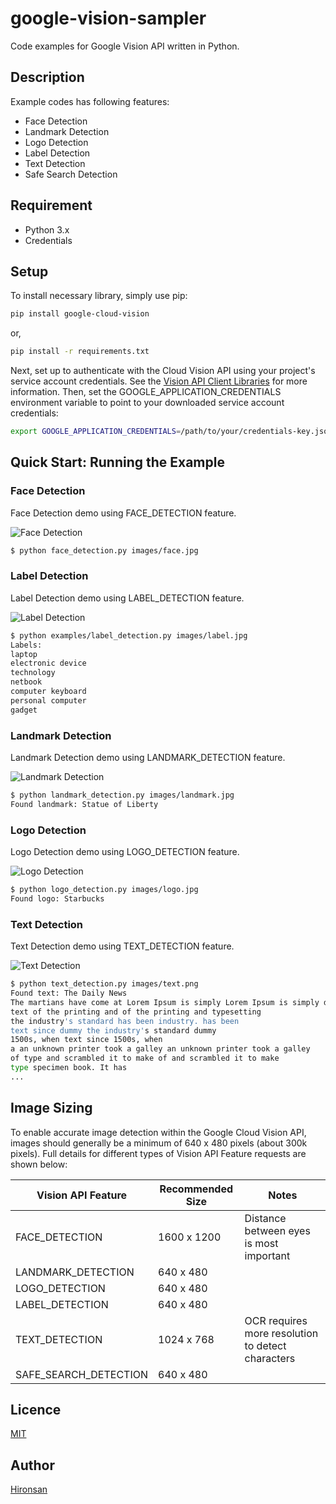 # google-vision-sampler
Code examples for Google Vision API written in Python.

## Description
Example codes has following features:

* Face Detection
* Landmark Detection
* Logo Detection
* Label Detection
* Text Detection
* Safe Search Detection

## Requirement

* Python 3.x
* Credentials

## Setup

To install necessary library, simply use pip:

```bash
pip install google-cloud-vision
```

or,

```bash
pip install -r requirements.txt
```

Next, set up to authenticate with the Cloud Vision API using your project's service account credentials. See the [Vision API Client Libraries](https://cloud.google.com/vision/docs/libraries) for more information. Then, set the GOOGLE_APPLICATION_CREDENTIALS environment variable to point to your downloaded service account credentials:

```bash
export GOOGLE_APPLICATION_CREDENTIALS=/path/to/your/credentials-key.json
```

## Quick Start: Running the Example


### Face Detection

Face Detection demo using FACE_DETECTION feature.

![Face Detection](images/face.jpg)

```bash
$ python face_detection.py images/face.jpg
```

### Label Detection

Label Detection demo using LABEL_DETECTION feature.

![Label Detection](images/label.jpg)

```bash
$ python examples/label_detection.py images/label.jpg
Labels:
laptop
electronic device
technology
netbook
computer keyboard
personal computer
gadget
```

### Landmark Detection

Landmark Detection demo using LANDMARK_DETECTION feature.

![Landmark Detection](images/landmark.jpg)

```bash
$ python landmark_detection.py images/landmark.jpg
Found landmark: Statue of Liberty
```

### Logo Detection

Logo Detection demo using LOGO_DETECTION feature.

![Logo Detection](images/logo.jpg)

```bash
$ python logo_detection.py images/logo.jpg
Found logo: Starbucks
```

### Text Detection

Text Detection demo using TEXT_DETECTION feature.

![Text Detection](images/text.png)

```bash
$ python text_detection.py images/text.png
Found text: The Daily News
The martians have come at Lorem Ipsum is simply Lorem Ipsum is simply dummy
text of the printing and of the printing and typesetting
the industry's standard has been industry. has been
text since dummy the industry's standard dummy
1500s, when text since 1500s, when
a an unknown printer took a galley an unknown printer took a galley
of type and scrambled it to make of and scrambled it to make
type specimen book. It has
...
```

## Image Sizing
To enable accurate image detection within the Google Cloud Vision API, images should generally be a minimum of 640 x 480 pixels (about 300k pixels). Full details for different types of Vision API Feature requests are shown below:

| Vision API Feature | Recommended Size | Notes |
|---|---|---|
| FACE_DETECTION | 1600 x 1200 | Distance between eyes is most important |
| LANDMARK_DETECTION | 640 x 480 |   |
| LOGO_DETECTION | 640 x 480 |   |
| LABEL_DETECTION | 640 x 480 |   |
| TEXT_DETECTION | 1024 x 768 | OCR requires more resolution to detect characters |
| SAFE_SEARCH_DETECTION | 640 x 480 |   |

## Licence

[MIT](https://github.com/Hironsan/google-vision-sampler/blob/master/LICENSE)

## Author

[Hironsan](https://github.com/Hironsan)
